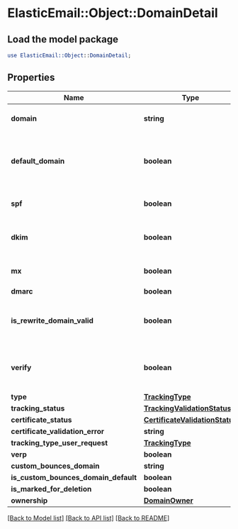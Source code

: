 # ElasticEmail::Object::DomainDetail

## Load the model package
```perl
use ElasticEmail::Object::DomainDetail;
```

## Properties
Name | Type | Description | Notes
------------ | ------------- | ------------- | -------------
**domain** | **string** | Name of selected domain. | [optional] 
**default_domain** | **boolean** | True, if domain is used as default. Otherwise, false, | [optional] 
**spf** | **boolean** | True, if SPF record is verified | [optional] 
**dkim** | **boolean** | True, if DKIM record is verified | [optional] 
**mx** | **boolean** | True, if MX record is verified | [optional] 
**dmarc** | **boolean** |  | [optional] 
**is_rewrite_domain_valid** | **boolean** | True, if tracking CNAME record is verified | [optional] 
**verify** | **boolean** | True, if DKIM, SPF, or tracking are still to be verified | [optional] 
**type** | [**TrackingType**](TrackingType.md) |  | [optional] 
**tracking_status** | [**TrackingValidationStatus**](TrackingValidationStatus.md) |  | [optional] 
**certificate_status** | [**CertificateValidationStatus**](CertificateValidationStatus.md) |  | [optional] 
**certificate_validation_error** | **string** |  | [optional] 
**tracking_type_user_request** | [**TrackingType**](TrackingType.md) |  | [optional] 
**verp** | **boolean** |  | [optional] 
**custom_bounces_domain** | **string** |  | [optional] 
**is_custom_bounces_domain_default** | **boolean** |  | [optional] 
**is_marked_for_deletion** | **boolean** |  | [optional] 
**ownership** | [**DomainOwner**](DomainOwner.md) |  | [optional] 

[[Back to Model list]](../README.md#documentation-for-models) [[Back to API list]](../README.md#documentation-for-api-endpoints) [[Back to README]](../README.md)



